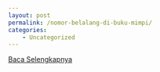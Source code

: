 ```yaml
---
layout: post
permalink: /nomor-belalang-di-buku-mimpi/
categories:
    - Uncategorized
---
```


[Baca Selengkapnya](/07)